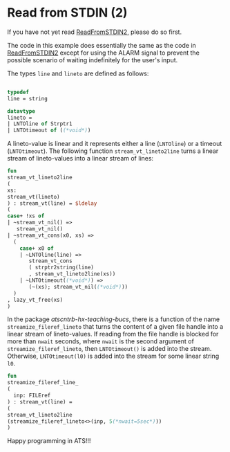 # Read from STDIN (2)

If you have not yet read [ReadFromSTDIN2](./ReadFromSTDIN2), please
do so first.

The code in this example does essentially the same as the code in
[ReadFromSTDIN2](./ReadFromSTDIN2) except for using the ALARM signal
to prevent the possible scenario of waiting indefinitely for the
user's input.

The types ```line``` and ```lineto``` are defined as follows:

```ats

typedef
line = string

datavtype
lineto =
| LNTOline of Strptr1
| LNTOtimeout of ((*void*))

```

A lineto-value is linear and it represents either a line
(```LNTOline```) or a timeout (```LNTOtimeout```).  The following
function ```stream_vt_lineto2line``` turns a linear stream of
lineto-values into a linear stream of lines:


```ats
fun
stream_vt_lineto2line
(
xs:
stream_vt(lineto)
) : stream_vt(line) = $ldelay
(
case+ !xs of
| ~stream_vt_nil() =>
   stream_vt_nil()
| ~stream_vt_cons(x0, xs) =>
  (
    case+ x0 of
    | ~LNTOline(line) =>
       stream_vt_cons
       ( strptr2string(line)
       , stream_vt_lineto2line(xs))
    | ~LNTOtimeout((*void*)) =>
       (~(xs); stream_vt_nil((*void*)))
  )
, lazy_vt_free(xs)
)
```

In the package *atscntrb-hx-teaching-bucs*, there is a function of the
name ```streamize_fileref_lineto``` that turns the content of a given
file handle into a linear stream of lineto-values. If reading from the
file handle is blocked for more than ```nwait``` seconds, where
```nwait``` is the second argument of ```streamize_fileref_lineto```,
then ```LNTOtimeout()``` is added into the stream.  Otherwise,
```LNTOtimeout(l0)``` is added into the stream for some linear string
```l0```.

```ats
fun
streamize_fileref_line_
(
  inp: FILEref
) : stream_vt(line) =
(
stream_vt_lineto2line
(streamize_fileref_lineto<>(inp, 5(*nwait=5sec*)))
)
```


Happy programming in ATS!!!
